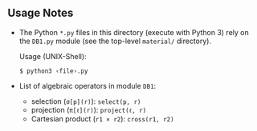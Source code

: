 ## Usage Notes

- The Python `*.py` files in this directory (execute with Python 3)
  rely on the `DB1.py` module (see the top-level `material/` directory).

  Usage (UNIX-Shell):
  ~~~
  $ python3 ‹file›.py
  ~~~

- List of algebraic operators in module `DB1`:

  - selection (`σ[p](r)`): `select(p, r)` 
  - projection (`π[ℓ](r)`): `project(ℓ, r)` 
  - Cartesian product (`r1 × r2`): `cross(r1, r2)`

